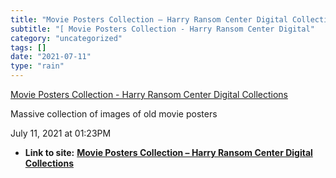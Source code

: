 ```yaml
---
title: "Movie Posters Collection – Harry Ransom Center Digital Collections"
subtitle: "[ Movie Posters Collection - Harry Ransom Center Digital"
category: "uncategorized"
tags: []
date: "2021-07-11"
type: "rain"
---
```

[ Movie Posters Collection - Harry Ransom Center Digital
Collections](<https://hrc.contentdm.oclc.org/digital/collection/p15878coll84?utm_campaign=Recomendo&utm_medium=email&utm_source=Revue%20newsletter>)

Massive collection of images of old movie posters

July 11, 2021 at 01:23PM


* **Link to site:** **[Movie Posters Collection – Harry Ransom Center Digital Collections](None)**
